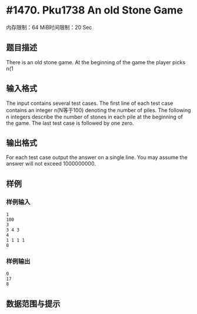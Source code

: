 # #1470. Pku1738 An old Stone Game

内存限制：64 MiB时间限制：20 Sec

## 题目描述

There is an old stone game.
At the beginning of the game the player picks n(1

## 输入格式

The input contains several test cases. The first line of each test case contains an integer n(N等于100) 
denoting the number of piles. The following n integers describe the number of stones in each 
pile at the beginning of the game. The last test case is followed by one zero. 

## 输出格式

For each test case output the answer on a single line. 
You may assume the answer will not exceed 1000000000. 

## 样例

### 样例输入

    
    1
    100
    3
    3 4 3
    4
    1 1 1 1
    0
    
    
    

### 样例输出

    
    0
    17
    8
    
    
    

## 数据范围与提示
